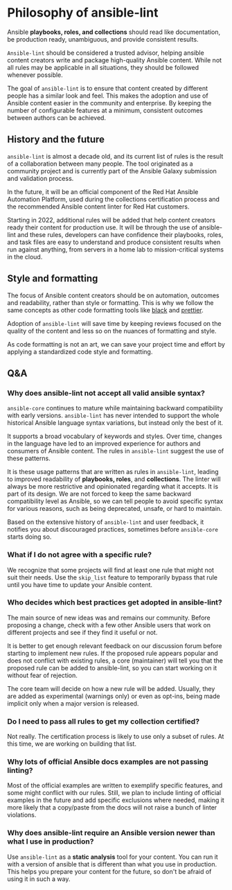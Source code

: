 # Philosophy of ansible-lint

Ansible **playbooks, roles, and collections** should read like documentation, be production ready, unambiguous, and provide consistent results.

`Ansible-lint` should be considered a trusted advisor, helping ansible content creators write and package high-quality Ansible content. While not all rules may be applicable in all situations, they should be followed whenever possible.

The goal of `ansible-lint` is to ensure that content created by different people has a similar look and feel. This makes the adoption and use of Ansible content easier in the community and enterprise. By keeping the number of configurable features at a minimum, consistent outcomes between authors can be achieved.

## History and the future

`ansible-lint` is almost a decade old, and its current list of rules is the result of a collaboration between many people. The tool originated as a community project and is currently part of the Ansible Galaxy submission and validation process.

In the future, it will be an official component of the Red Hat Ansible Automation Platform, used during the collections certification process and the recommended Ansible content linter for Red Hat customers.

Starting in 2022, additional rules will be added that help content creators ready their content for production use. It will be through the use of ansible-lint and these rules, developers can have confidence their playbooks, roles, and task files are easy to understand and produce consistent results when run against anything, from servers in a home lab to mission-critical systems in the cloud.

## Style and formatting

The focus of Ansible content creators should be on automation, outcomes and readability, rather than style or formatting. This is why we follow the same concepts as other code formatting tools like [black](https://github.com/psf/black) and [prettier](https://prettier.io).

Adoption of `ansible-lint` will save time by keeping reviews focused on the quality of the content and less so on the nuances of formatting and style.

As code formatting is not an art, we can save your project time and effort by applying a standardized code style and formatting.

## Q&A

### Why does ansible-lint not accept all valid ansible syntax?

`ansible-core` continues to mature while maintaining backward compatibility with early versions. `ansible-lint` has never intended to support the whole historical Ansible language syntax variations, but instead only the best of it.

It supports a broad vocabulary of keywords and styles. Over time, changes in the language have led to an improved experience for authors and consumers of Ansible content. The rules in `ansible-lint` suggest the use of these patterns.

It is these usage patterns that are written as rules in `ansible-lint`, leading to improved readability of **playbooks, roles**, and **collections**. The linter will always be more restrictive and opinionated regarding what it accepts. It is part of its design. We are not forced to keep the same backward compatibility level as Ansible, so we can tell people to avoid specific syntax for various reasons, such as being deprecated, unsafe, or hard to maintain.

Based on the extensive history of `ansible-lint` and user feedback, it notifies you about discouraged practices, sometimes before `ansible-core` starts doing so.

### What if I do not agree with a specific rule?

We recognize that some projects will find at least one rule that might not suit their needs. Use the `skip_list` feature to temporarily bypass that rule until you have time to update your Ansible content.

### Who decides which best practices get adopted in ansible-lint?

The main source of new ideas was and remains our community. Before proposing a change, check with a few other Ansible users that work on different projects and see if they find it useful or not.

It is better to get enough relevant feedback on our discussion forum before starting to implement new rules. If the proposed rule appears popular and does not conflict with existing rules, a core (maintainer) will tell you that the proposed rule can be added to ansible-lint, so you can start working on it without fear of rejection.

The core team will decide on how a new rule will be added. Usually, they are added as experimental (warnings only) or even as opt-ins, being made implicit only when a major version is released.

### Do I need to pass all rules to get my collection certified?

Not really. The certification process is likely to use only a subset of rules. At this time, we are working on building that list.

### Why lots of official Ansible docs examples are not passing linting?

Most of the official examples are written to exemplify specific features, and some might conflict with our rules. Still, we plan to include linting of official examples in the future and add specific exclusions where needed, making it more likely that a copy/paste from the docs will not raise a bunch of linter violations.

### Why does ansible-lint require an Ansible version newer than what I use in production?

Use `ansible-lint` as a **static analysis** tool for your content. You can run it with a version of ansible that is different than what you use in production. This helps you prepare your content for the future, so don't be afraid of using it in such a way.
